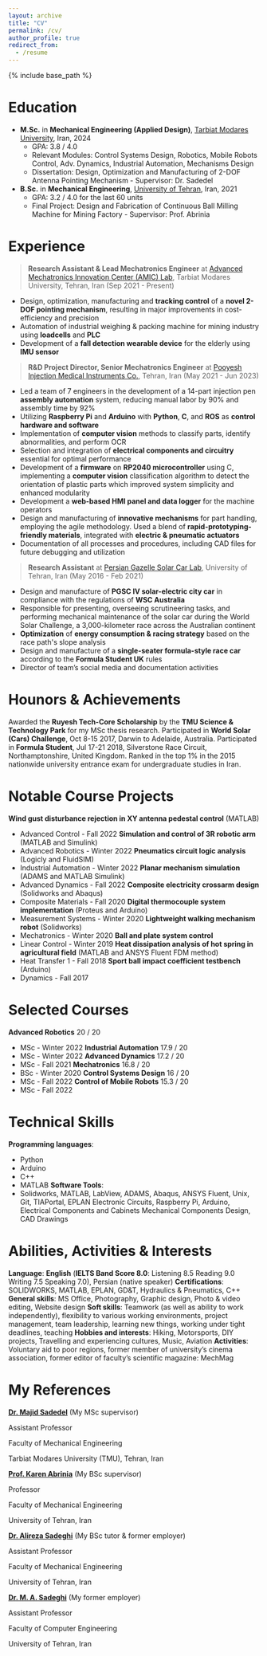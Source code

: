 ```yaml
---
layout: archive
title: "CV"
permalink: /cv/
author_profile: true
redirect_from:
  - /resume
---
```


{% include base_path %}

Education
======
* **M.Sc.** in **Mechanical Engineering (Applied Design)**, [Tarbiat Modares University](https://www.modares.ac.ir/en), Iran, 2024
  * GPA: 3.8 / 4.0
  * Relevant Modules: Control Systems Design, Robotics, Mobile Robots Control, Adv. Dynamics, Industrial Automation, Mechanisms Design
  * Dissertation: Design, Optimization and Manufacturing of 2-DOF Antenna Pointing Mechanism - Supervisor: Dr. Sadedel
* **B.Sc.** in **Mechanical Engineering**, [University of Tehran](https://ut.ac.ir/en), Iran, 2021
  * GPA: 3.2 / 4.0 for the last 60 units
  * Final Project: Design and Fabrication of Continuous Ball Milling Machine for Mining Factory - Supervisor: Prof. Abrinia

Experience
======
> **Research Assistant & Lead Mechatronics Engineer** at [Advanced Mechatronics Innovation Center (AMIC) Lab](http://amic.modares.ac.ir/en/home-2/), Tarbiat Modares University, Tehran, Iran (Sep 2021 - Present)
* Design, optimization, manufacturing and **tracking control** of a **novel 2-DOF pointing mechanism**, resulting in major improvements in cost-efficiency and precision 
* Automation of industrial weighing & packing machine for mining industry using **loadcells** and **PLC**
* Development of a **fall detection wearable device** for the elderly using **IMU sensor**

> **R&D Project Director, Senior Mechatronics Engineer** at [Pooyesh Injection Medical Instruments Co.](https://pinjection.com/en/home/), Tehran, Iran (May 2021 - Jun 2023)
* Led a team of 7 engineers in the development of a 14-part injection pen **assembly automation** system, reducing manual labor by 90% and assembly time by 92%
* Utilizing **Raspberry Pi** and **Arduino** with **Python**, **C**, and **ROS** as **control hardware and software**
* Implementation of **computer vision** methods to classify parts, identify abnormalities, and perform OCR
* Selection and integration of **electrical components and circuitry** essential for optimal performance
* Development of a **firmware** on **RP2040 microcontroller** using C, implementing a **computer vision** classification algorithm to detect the orientation of plastic parts which improved system simplicity and enhanced modularity
* Development a **web-based HMI panel and data logger** for the machine operators
* Design and manufacturing of **innovative mechanisms** for part handling, employing the agile methodology. Used a blend of **rapid-prototyping-friendly materials**, integrated with **electric & pneumatic actuators**
* Documentation of all processes and procedures, including CAD files for future debugging and utilization

> **Research Assistant** at [Persian Gazelle Solar Car Lab](https://persian-gazelle.com/), University of Tehran, Iran (May 2016 - Feb 2021)
* Design and manufacture of **PGSC IV solar-electric city car** in compliance with the regulations of **WSC Australia**
* Responsible for presenting, overseeing scrutineering tasks, and performing mechanical maintenance of the solar car during the World Solar Challenge, a 3,000-kilometer race across the Australian continent
* **Optimization** of **energy consumption & racing strategy** based on the race path's slope analysis
* Design and manufacture of a **single-seater formula-style race car** according to the **Formula Student UK** rules
* Director of team’s social media and documentation activities

Hounors & Achievements
======
Awarded the **Ruyesh Tech-Core Scholarship** by the **TMU Science & Technology Park** for my MSc thesis research.
Participated in **World Solar (Cars) Challenge**, Oct 8-15 2017, Darwin to Adelaide, Australia.
Participated in **Formula Student**, Jul 17-21 2018, Silverstone Race Circuit, Northamptonshire, United Kingdom.
Ranked in the top 1% in the 2015 nationwide university entrance exam for undergraduate studies in Iran. 

Notable Course Projects
======
**Wind gust disturbance rejection in XY antenna pedestal control** (MATLAB)
* Advanced Control - Fall 2022 
**Simulation and control of 3R robotic arm** (MATLAB and Simulink)
* Advanced Robotics - Winter 2022
**Pneumatics circuit logic analysis** (Logicly and FluidSIM)
* Industrial Automation - Winter 2022
**Planar mechanism simulation** (ADAMS and MATLAB Simulink)
* Advanced Dynamics - Fall 2022
**Composite electricity crossarm design** (Solidworks and Abaqus)
* Composite Materials - Fall 2020
**Digital thermocouple system implementation** (Proteus and Arduino)
* Measurement Systems - Winter 2020
**Lightweight walking mechanism robot** (Solidworks)
* Mechatronics - Winter 2020 
**Ball and plate system control**
* Linear Control - Winter 2019 
**Heat dissipation analysis of hot spring in agricultural field** (MATLAB and ANSYS Fluent FDM method)
* Heat Transfer 1 - Fall 2018
**Sport ball impact coefficient testbench** (Arduino)
* Dynamics - Fall 2017

Selected Courses
======
**Advanced Robotics**	20 / 20
* MSc - Winter 2022
**Industrial Automation** 17.9 / 20
* MSc - Winter 2022
**Advanced Dynamics** 17.2 / 20
* MSc - Fall 2021
**Mechatronics** 16.8 / 20
* BSc - Winter 2020
**Control Systems Design** 16 / 20
* MSc - Fall 2022
**Control of Mobile Robots** 15.3 / 20
* MSc - Fall 2022 

Technical Skills
======
**Programming languages**: 
* Python
* Arduino
* C++
* MATLAB
**Software Tools**:
* Solidworks, MATLAB, LabView, ADAMS, Abaqus, ANSYS Fluent, Unix, Git, TIAPortal, EPLAN
Electronic Circuits, Raspberry Pi, Arduino, Electrical Components and Cabinets
Mechanical Components Design, CAD Drawings

Abilities, Activities & Interests
======
**Language**: **English** (**IELTS Band Score 8.0**: Listening 8.5 Reading 9.0 Writing 7.5 Speaking 7.0), Persian (native speaker)
**Certifications**: SOLIDWORKS, MATLAB, EPLAN, GD&T, Hydraulics & Pneumatics, C++
**General skills**: MS Office, Photography, Graphic design, Photo & video editing, Website design
**Soft skills**: Teamwork (as well as ability to work independently), flexibility to various working environments, project management, team leadership, learning new things, working under tight deadlines, teaching
**Hobbies and interests**: Hiking, Motorsports, DIY projects, Travelling and experiencing cultures, Music, Aviation
**Activities**: Voluntary aid to poor regions, former member of university’s cinema association, former editor of faculty’s scientific magazine: MechMag

My References
======
[**Dr. Majid Sadedel**](https://modares.ac.ir/~majid.sadedel) (My MSc supervisor)

Assistant Professor

Faculty of Mechanical Engineering

Tarbiat Modares University (TMU), Tehran, Iran
<!-- majid.sadedel@modares.ac.ir
+989127797036 -->

[**Prof. Karen Abrinia**](https://me.ut.ac.ir/~cabrinia) (My BSc supervisor)

Professor

Faculty of Mechanical Engineering

University of Tehran, Iran
<!-- cabrinia@ut.ac.ir
+989121159113 -->

[**Dr. Alireza Sadeghi**](https://me.ut.ac.ir/~alireza.sadeghi) (My BSc tutor & former employer)

Assistant Professor

Faculty of Mechanical Engineering

University of Tehran, Iran
<!-- alireza.sadeghi@ut.ac.ir
+989122172506 -->

[**Dr. M. A. Sadeghi**](https://ece.ut.ac.ir/en/~asadeghi) (My former employer)

Assistant Professor

Faculty of Computer Engineering

University of Tehran, Iran
<!-- asadeghi@ut.ac.ir
+989122453348 -->



<!-- Publications
======
  <ul>{% for post in site.publications reversed %}
    {% include archive-single-cv.html %}
  {% endfor %}</ul> -->
  
<!-- Talks
======
  <ul>{% for post in site.talks reversed %}
    {% include archive-single-talk-cv.html  %}
  {% endfor %}</ul>
  
Teaching
======
  <ul>{% for post in site.teaching reversed %}
    {% include archive-single-cv.html %}
  {% endfor %}</ul> -->
  


